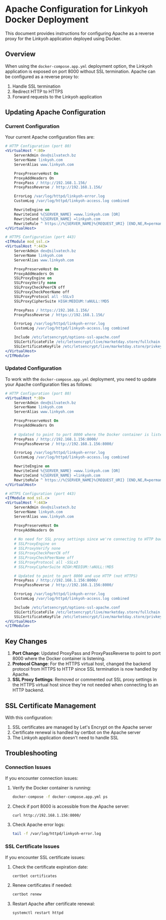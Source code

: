 # Apache Configuration for Linkyoh Docker Deployment

This document provides instructions for configuring Apache as a reverse proxy for the Linkyoh application deployed using Docker.

## Overview

When using the `docker-compose.app.yml` deployment option, the Linkyoh application is exposed on port 8000 without SSL termination. Apache can be configured as a reverse proxy to:

1. Handle SSL termination
2. Redirect HTTP to HTTPS
3. Forward requests to the Linkyoh application

## Updating Apache Configuration

### Current Configuration

Your current Apache configuration files are:

```apache
# HTTP Configuration (port 80)
<VirtualHost *:80>
    ServerAdmin dev@silvatech.bz
    ServerName linkyoh.com
    ServerAlias www.linkyoh.com

    ProxyPreserveHost On
    ProxyAddHeaders On
    ProxyPass / http://192.168.1.156/
    ProxyPassReverse / http://192.168.1.156/

    ErrorLog /var/log/httpd/linkyoh-error.log
    CustomLog /var/log/httpd/linkyoh-access.log combined

    RewriteEngine on
    RewriteCond %{SERVER_NAME} =www.linkyoh.com [OR]
    RewriteCond %{SERVER_NAME} =linkyoh.com
    RewriteRule ^ https://%{SERVER_NAME}%{REQUEST_URI} [END,NE,R=permanent]
</VirtualHost>

# HTTPS Configuration (port 443)
<IfModule mod_ssl.c>
<VirtualHost *:443>
    ServerAdmin dev@silvatech.bz
    ServerName linkyoh.com
    ServerAlias www.linkyoh.com

    ProxyPreserveHost On
    ProxyAddHeaders On
    SSLProxyEngine on
    SSLProxyVerify none
    SSLProxyCheckPeerCN off
    SSLProxyCheckPeerName off
    SSLProxyProtocol all -SSLv3
    SSLProxyCipherSuite HIGH:MEDIUM:!aNULL:!MD5

    ProxyPass / https://192.168.1.156/
    ProxyPassReverse / https://192.168.1.156/

    ErrorLog /var/log/httpd/linkyoh-error.log
    CustomLog /var/log/httpd/linkyoh-access.log combined

    Include /etc/letsencrypt/options-ssl-apache.conf
    SSLCertificateFile /etc/letsencrypt/live/marketday.store/fullchain.pem
    SSLCertificateKeyFile /etc/letsencrypt/live/marketday.store/privkey.pem
</VirtualHost>
</IfModule>
```

### Updated Configuration

To work with the `docker-compose.app.yml` deployment, you need to update your Apache configuration files as follows:

```apache
# HTTP Configuration (port 80)
<VirtualHost *:80>
    ServerAdmin dev@silvatech.bz
    ServerName linkyoh.com
    ServerAlias www.linkyoh.com

    ProxyPreserveHost On
    ProxyAddHeaders On
    
    # Updated to point to port 8000 where the Docker container is listening
    ProxyPass / http://192.168.1.156:8000/
    ProxyPassReverse / http://192.168.1.156:8000/

    ErrorLog /var/log/httpd/linkyoh-error.log
    CustomLog /var/log/httpd/linkyoh-access.log combined

    RewriteEngine on
    RewriteCond %{SERVER_NAME} =www.linkyoh.com [OR]
    RewriteCond %{SERVER_NAME} =linkyoh.com
    RewriteRule ^ https://%{SERVER_NAME}%{REQUEST_URI} [END,NE,R=permanent]
</VirtualHost>

# HTTPS Configuration (port 443)
<IfModule mod_ssl.c>
<VirtualHost *:443>
    ServerAdmin dev@silvatech.bz
    ServerName linkyoh.com
    ServerAlias www.linkyoh.com

    ProxyPreserveHost On
    ProxyAddHeaders On
    
    # No need for SSL proxy settings since we're connecting to HTTP backend
    # SSLProxyEngine on
    # SSLProxyVerify none
    # SSLProxyCheckPeerCN off
    # SSLProxyCheckPeerName off
    # SSLProxyProtocol all -SSLv3
    # SSLProxyCipherSuite HIGH:MEDIUM:!aNULL:!MD5

    # Updated to point to port 8000 and use HTTP (not HTTPS)
    ProxyPass / http://192.168.1.156:8000/
    ProxyPassReverse / http://192.168.1.156:8000/

    ErrorLog /var/log/httpd/linkyoh-error.log
    CustomLog /var/log/httpd/linkyoh-access.log combined

    Include /etc/letsencrypt/options-ssl-apache.conf
    SSLCertificateFile /etc/letsencrypt/live/marketday.store/fullchain.pem
    SSLCertificateKeyFile /etc/letsencrypt/live/marketday.store/privkey.pem
</VirtualHost>
</IfModule>
```

## Key Changes

1. **Port Change**: Updated ProxyPass and ProxyPassReverse to point to port 8000 where the Docker container is listening.
2. **Protocol Change**: For the HTTPS virtual host, changed the backend protocol from HTTPS to HTTP since SSL termination is now handled by Apache.
3. **SSL Proxy Settings**: Removed or commented out SSL proxy settings in the HTTPS virtual host since they're not needed when connecting to an HTTP backend.

## SSL Certificate Management

With this configuration:

1. SSL certificates are managed by Let's Encrypt on the Apache server
2. Certificate renewal is handled by certbot on the Apache server
3. The Linkyoh application doesn't need to handle SSL

## Troubleshooting

### Connection Issues

If you encounter connection issues:

1. Verify the Docker container is running:
   ```bash
   docker-compose -f docker-compose.app.yml ps
   ```

2. Check if port 8000 is accessible from the Apache server:
   ```bash
   curl http://192.168.1.156:8000/
   ```

3. Check Apache error logs:
   ```bash
   tail -f /var/log/httpd/linkyoh-error.log
   ```

### SSL Certificate Issues

If you encounter SSL certificate issues:

1. Check the certificate expiration date:
   ```bash
   certbot certificates
   ```

2. Renew certificates if needed:
   ```bash
   certbot renew
   ```

3. Restart Apache after certificate renewal:
   ```bash
   systemctl restart httpd
   ```